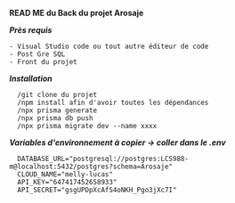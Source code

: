 **READ ME du Back du projet Arosaje**

  ***Près requis***

    - Visual Studio code ou tout autre éditeur de code
    - Post Gre SQL 
    - Front du projet 


  ***Installation***

      /git clone du projet 
      /npm install afin d'avoir toutes les dépendances 
      /npx prisma generate
      /npx prisma db push
      /npx prisma migrate dev --name xxxx

  ***Variables d'environnement à copier -> coller dans le .env***

      DATABASE_URL="postgresql://postgres:LCS988-m@localhost:5432/postgres?schema=Arosaje"
      CLOUD_NAME="melly-lucas"
      API_KEY="647417452658933"
      API_SECRET="gsgUPDpXcAfS4oNKH_Pgo3jXc7I"
